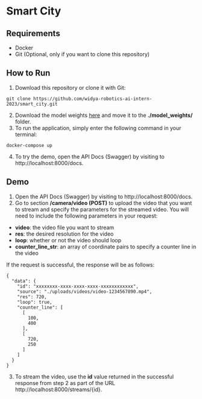 # Smart City

## Requirements
- Docker
- Git (Optional, only if you want to clone this repository)

## How to Run
1. Download this repository or clone it with Git:
```
git clone https://github.com/widya-robotics-ai-intern-2023/smart_city.git
```
2. Download the model weights [here](https://drive.google.com/drive/folders/1gVZqc17D76PemjNEqF6qz4VILmhFCFRJ?usp=share_link) and move it to the **./model_weights/** folder.
3. To run the application, simply enter the following command in your terminal:
```
docker-compose up
```
4. To try the demo, open the API Docs (Swagger) by visiting to http://localhost:8000/docs.

## Demo
1. Open the API Docs (Swagger) by visiting to http://localhost:8000/docs.
2. Go to section **/camera/video (POST)** to upload the video that you want to stream and specify the parameters for the streamed video. You will need to include the following parameters in your request:

- **video**: the video file you want to stream
- **res**: the desired resolution for the video
- **loop**: whether or not the video should loop
- **counter_line_str**: an array of coordinate pairs to specify a counter line in the video

If the request is successful, the response will be as follows:

```
{
  "data": {
    "id": "xxxxxxxx-xxxx-xxxx-xxxx-xxxxxxxxxxxx",
    "source": "./uploads/videos/video-1234567890.mp4",
    "res": 720,
    "loop": true,
    "counter_line": [
      [
        100,
        400
      ],
      [
        720,
        250
      ]
    ]
  }
}
```
3. To stream the video, use the **id** value returned in the successful response from step 2 as part of the URL http://localhost:8000/streams/{id}.
